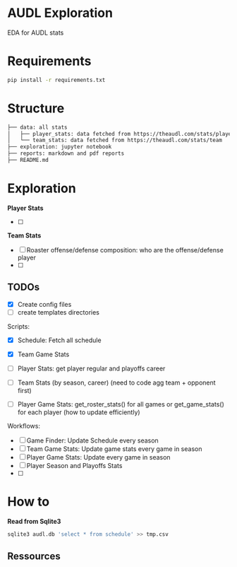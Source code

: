 # AUDL Exploration

EDA for AUDL stats



# Requirements

```bash
pip install -r requirements.txt
```

# Structure

```markdown
├── data: all stats
│   ├── player_stats: data fetched from https://theaudl.com/stats/player-stats
│   └── team_stats: data fetched from https://theaudl.com/stats/team
├── exploration: jupyter notebook
├── reports: markdown and pdf reports 
├── README.md
```

# Exploration


**Player Stats**

- [ ] 


**Team Stats**

- [ ] Roaster offense/defense composition: who are the offense/defense player
- [ ] 


## TODOs

- [X] Create config files
- [ ] create templates directories

Scripts:
- [X] Schedule: Fetch all schedule
- [X] Team Game Stats
- [ ] Player Stats: get player regular and playoffs career
- [ ] Team Stats (by season, career) (need to code agg team + opponent first)
- [ ] Player Game Stats: get_roster_stats() for all games or get_game_stats() for 
      each player (how to update efficiently)


Workflows:
- [ ] Game Finder: Update Schedule every season
- [ ] Team Game Stats: Update game stats every game in season
- [ ] Player Game Stats: Update every game in season
- [ ] Player Season and Playoffs Stats
- [ ] 

# How to

**Read from Sqlite3**

```bash
sqlite3 audl.db 'select * from schedule' >> tmp.csv
```



## Ressources

